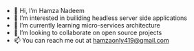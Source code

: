 - 👋 Hi, I’m Hamza Nadeem
- 👀 I’m interested in builiding headless server side applications
- 🌱 I’m currently learning micro-services architecture
- 💞️ I’m looking to collaborate on open source projects
- 📫 You can reach me out at hamzaonly419@gmail.com

<!---
hamzanadeem1996/hamzanadeem1996 is a ✨ special ✨ repository because its `README.md` (this file) appears on your GitHub profile.
You can click the Preview link to take a look at your changes.
--->
